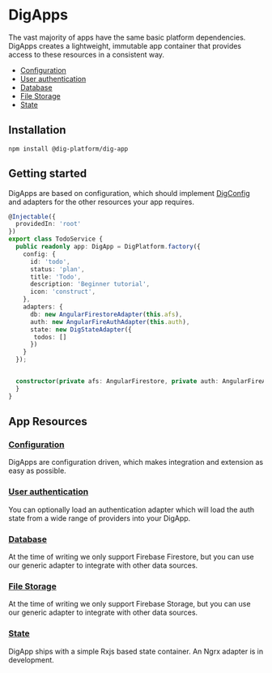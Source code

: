 # DigApps

The vast majority of apps have the same basic platform dependencies. DigApps creates a lightweight, immutable app container that provides access to these resources in a consistent way.

* [Configuration](https://github.com/dig-platform/dig-app/tree/main/projects/dig/docs/app/config.md)
* [User authentication](https://github.com/dig-platform/dig-app/tree/main/projects/dig/docs/app/auth.md)
* [Database](https://github.com/dig-platform/dig-app/tree/main/projects/dig/docs/app/auth.md)
* [File Storage](https://github.com/dig-platform/dig-app/tree/main/projects/dig/docs/app/auth.md)
* [State](https://github.com/dig-platform/dig-app/tree/main/projects/dig/docs/app/auth.md)

## Installation

`npm install @dig-platform/dig-app`

## Getting started

DigApps are based on configuration, which should implement [DigConfig](https://github.com/dig-platform/dig-app/tree/main/projects/dig/docs/api/interfaces/interfaces.digconfig.md) and 
adapters for the other resources your app requires.

```typescript
@Injectable({
  providedIn: 'root'
})
export class TodoService {
  public readonly app: DigApp = DigPlatform.factory({
    config: {
      id: 'todo',
      status: 'plan',
      title: 'Todo',
      description: 'Beginner tutorial',
      icon: 'construct',
    },
    adapters: {
      db: new AngularFirestoreAdapter(this.afs),
      auth: new AngularFireAuthAdapter(this.auth),
      state: new DigStateAdapter({
       todos: []
      })
    }
  });


  constructor(private afs: AngularFirestore, private auth: AngularFireAuth) {
  }
}
```

## App Resources

### [Configuration](https://github.com/dig-platform/dig-app/tree/main/projects/dig/docs/app/config.md)

DigApps are configuration driven, which makes integration and extension as easy as possible.

### [User authentication](https://github.com/dig-platform/dig-app/tree/main/projects/dig/docs/app/auth.md)

You can optionally load an authentication adapter which will load the auth state from a wide range of providers into your DigApp.

### [Database](https://github.com/dig-platform/dig-app/tree/main/projects/dig/docs/app/auth.md)

At the time of writing we only support Firebase Firestore, but you can use our generic adapter to integrate with other data sources.

### [File Storage](https://github.com/dig-platform/dig-app/tree/main/projects/dig/docs/app/auth.md)

At the time of writing we only support Firebase Storage, but you can use our generic adapter to integrate with other data sources.

### [State](https://github.com/dig-platform/dig-app/tree/main/projects/dig/docs/app/auth.md)

DigApp ships with a simple Rxjs based state container. An Ngrx adapter is in development.

